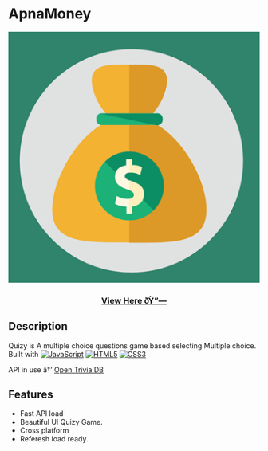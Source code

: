 # ApnaMoney
<p align="center">
  <img src="app/src/main/ic_launcher-playstore.png">
</p>
<h3 align ="center"><a href="https://nirajd10.github.io/Quizy/">View Here ðŸ”—</a></h3>

## Description

Quizy is A multiple choice questions game based selecting Multiple choice. <br>
Built with <a href="https://developer.mozilla.org/en-US/docs/Web/JavaScript" target="_blank" rel="noreferrer"><img src="https://raw.githubusercontent.com/danielcranney/readme-generator/main/public/icons/skills/javascript-colored.svg" width="36" height="20" alt="JavaScript" /></a>
<a href="https://developer.mozilla.org/en-US/docs/Glossary/HTML5" target="_blank" rel="noreferrer"><img src="https://raw.githubusercontent.com/danielcranney/readme-generator/main/public/icons/skills/html5-colored.svg" width="36" height="20" alt="HTML5" /></a>
<a href="https://www.w3.org/TR/CSS/#css" target="_blank" rel="noreferrer"><img src="https://raw.githubusercontent.com/danielcranney/readme-generator/main/public/icons/skills/css3-colored.svg" width="36" height="20" alt="CSS3" /></a>


API in use â†’ [Open Trivia DB](https://opentdb.com/api_config.php)



## Features

- Fast API load
- Beautiful UI Quizy Game.
- Cross platform
- Referesh load ready.

